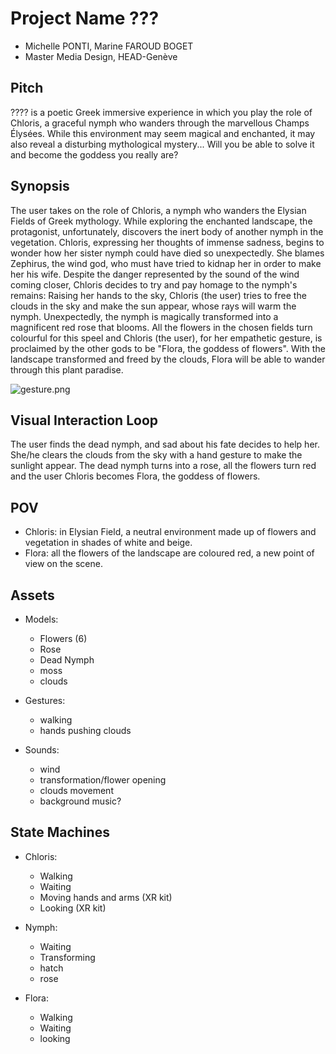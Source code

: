 # Project Name ???

- Michelle PONTI, Marine FAROUD BOGET
- Master Media Design, HEAD-Genève

## Pitch

???? is a poetic Greek immersive experience in which you play the role of Chloris, a graceful nymph who wanders through the marvellous Champs Élysées. While this environment may seem magical and enchanted, it may also reveal a disturbing mythological mystery... Will you be able to solve it and become the goddess you really are?

## Synopsis

The user takes on the role of Chloris, a nymph who wanders the Elysian Fields of Greek mythology.
While exploring the enchanted landscape, the protagonist, unfortunately, discovers the inert body of another nymph in the vegetation.
Chloris, expressing her thoughts of immense sadness, begins to wonder how her sister nymph could have died so unexpectedly. She blames Zephirus, the wind god, who must have tried to kidnap her in order to make her his wife.
Despite the danger represented by the sound of the wind coming closer, Chloris decides to try and pay homage to the nymph's remains:
Raising her hands to the sky, Chloris (the user) tries to free the clouds in the sky and make the sun appear, whose rays will warm the nymph. Unexpectedly, the nymph is magically transformed into a magnificent red rose that blooms.
All the flowers in the chosen fields turn colourful for this speel and Chloris (the user), for her empathetic gesture, is proclaimed by the other gods to be "Flora, the goddess of flowers". With the landscape transformed and freed by the clouds, Flora will be able to wander through this plant paradise.

![gesture.png](https://s3-us-west-2.amazonaws.com/secure.notion-static.com/86a3a9f2-41eb-4b33-997c-892ecb7442fb/geste.png)

## Visual Interaction Loop

The user finds the dead nymph, and sad about his fate decides to help her. She/he clears the clouds from the sky with a hand gesture to make the sunlight appear. The dead nymph turns into a rose, all the flowers turn red and the user Chloris becomes Flora, the goddess of flowers.

## POV

- Chloris: in Elysian Field, a neutral environment made up of flowers and vegetation in shades of white and beige.
- Flora: all the flowers of the landscape are coloured red, a new point of view on the scene.

## Assets

- Models:

  - Flowers (6)
  - Rose
  - Dead Nymph
  - moss
  - clouds

- Gestures:

  - walking
  - hands pushing clouds

- Sounds:
  - wind
  - transformation/flower opening
  - clouds movement
  - background music?

## State Machines

- Chloris:

  - Walking
  - Waiting
  - Moving hands and arms (XR kit)
  - Looking (XR kit)

- Nymph:

  - Waiting
  - Transforming
  - hatch
  - rose

- Flora:

  - Walking
  - Waiting
  - looking
